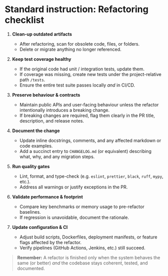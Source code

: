 # Standard instruction: Refactoring checklist

1. **Clean-up outdated artifacts**

   - After refactoring, scan for obsolete code, files, or folders.
   - Delete or migrate anything no longer referenced.

2. **Keep test coverage healthy**

   - If the original code had unit / integration tests, update them.
   - If coverage was missing, create new tests under the project-relative path `/tests`.
   - Ensure the entire test suite passes locally _and_ in CI/CD.

3. **Preserve behaviour & contracts**

   - Maintain public APIs and user-facing behaviour unless the refactor intentionally introduces a breaking change.
   - If breaking changes are required, flag them clearly in the PR title, description, and release notes.

4. **Document the change**

   - Update inline docstrings, comments, and any affected markdown or code examples.
   - Add a succinct entry to `CHANGELOG.md` (or equivalent) describing what, why, and any migration steps.

5. **Run quality gates**

   - Lint, format, and type-check (e.g. `eslint`, `prettier`, `black`, `ruff`, `mypy`, etc.).
   - Address all warnings or justify exceptions in the PR.

6. **Validate performance & footprint**

   - Compare key benchmarks or memory usage to pre-refactor baselines.
   - If regression is unavoidable, document the rationale.

7. **Update configuration & CI**
   - Adjust build scripts, Dockerfiles, deployment manifests, or feature flags affected by the refactor.
   - Verify pipelines (GitHub Actions, Jenkins, etc.) still succeed.

> **Remember:** A refactor is finished only when the system behaves the same (or better) _and_ the codebase stays coherent, tested, and documented.